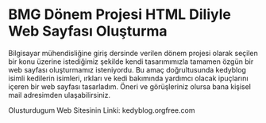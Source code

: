 # BMG Dönem Projesi  HTML Diliyle Web Sayfası Oluşturma
 Bilgisayar mühendisliğine giriş dersinde verilen dönem projesi olarak seçilen bir konu üzerine istediğimiz şekilde kendi tasarımımızla tamamen özgün bir web sayfası oluşturmamız isteniyordu. Bu amaç doğrultusunda kedyblog isimli kedilerin isimleri, ırkları ve kedi bakımında yardımcı olacak ipuçlarını içeren bir web sayfası tasarladım. Öneri ve görüşleriniz olursa bana kişisel mail adresimden ulaşabilirsiniz.
 <p>Olusturdugum Web Sitesinin Linki: kedyblog.orgfree.com</p>
